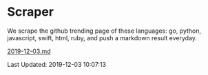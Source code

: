 # Scraper

We scrape the github trending page of these languages: go, python, javascript, swift, html, ruby, and push a markdown result everyday.

[2019-12-03.md](https://github.com/henson/Scraper/blob/master/2019-12-03.md)

Last Updated: 2019-12-03 10:07:13